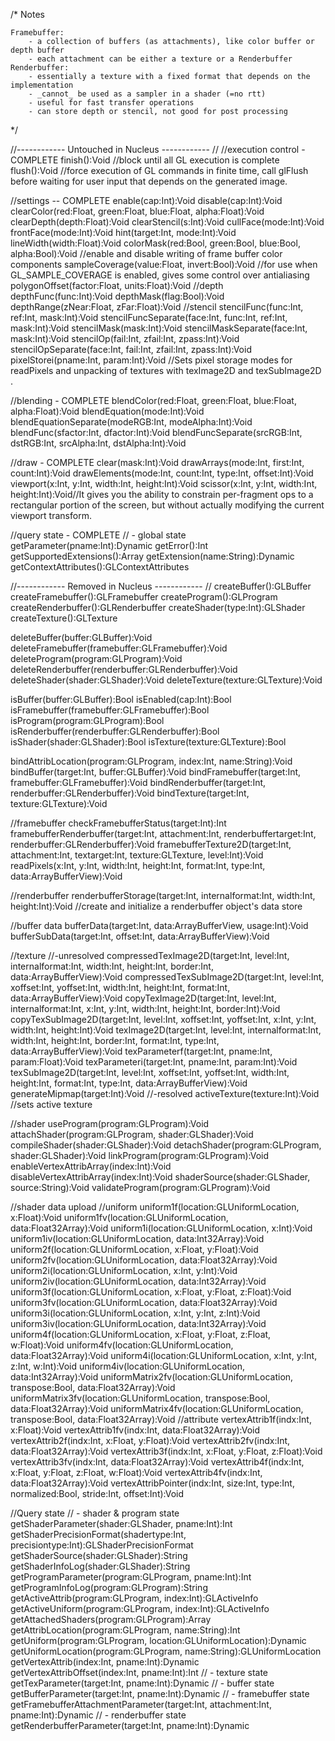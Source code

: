 /*
	Notes

	Framebuffer:
		- a collection of buffers (as attachments), like color buffer or depth buffer
		- each attachment can be either a texture or a Renderbuffer
	Renderbuffer:
		- essentially a texture with a fixed format that depends on the implementation
		- _cannot_ be used as a sampler in a shader (=no rtt)
		- useful for fast transfer operations
		- can store depth or stencil, not good for post processing
*/

//------------ Untouched in Nucleus ------------ //
//execution control - COMPLETE
finish():Void //block until all GL execution is complete
flush():Void //force execution of GL commands in finite time,  call glFlush before waiting for user input that depends on the generated image.

//settings -- COMPLETE
enable(cap:Int):Void
disable(cap:Int):Void
clearColor(red:Float, green:Float, blue:Float, alpha:Float):Void
clearDepth(depth:Float):Void
clearStencil(s:Int):Void
cullFace(mode:Int):Void
frontFace(mode:Int):Void
hint(target:Int, mode:Int):Void
lineWidth(width:Float):Void
colorMask(red:Bool, green:Bool, blue:Bool, alpha:Bool):Void //enable and disable writing of frame buffer color components
sampleCoverage(value:Float, invert:Bool):Void //for use when GL_SAMPLE_COVERAGE is enabled, gives some control over antialiasing
polygonOffset(factor:Float, units:Float):Void
//depth
depthFunc(func:Int):Void
depthMask(flag:Bool):Void
depthRange(zNear:Float, zFar:Float):Void
//stencil
stencilFunc(func:Int, ref:Int, mask:Int):Void
stencilFuncSeparate(face:Int, func:Int, ref:Int, mask:Int):Void
stencilMask(mask:Int):Void
stencilMaskSeparate(face:Int, mask:Int):Void
stencilOp(fail:Int, zfail:Int, zpass:Int):Void
stencilOpSeparate(face:Int, fail:Int, zfail:Int, zpass:Int):Void
pixelStorei(pname:Int, param:Int):Void //Sets pixel storage modes for readPixels and unpacking of textures with texImage2D and texSubImage2D .

//blending - COMPLETE
blendColor(red:Float, green:Float, blue:Float, alpha:Float):Void
blendEquation(mode:Int):Void
blendEquationSeparate(modeRGB:Int, modeAlpha:Int):Void
blendFunc(sfactor:Int, dfactor:Int):Void
blendFuncSeparate(srcRGB:Int, dstRGB:Int, srcAlpha:Int, dstAlpha:Int):Void

//draw - COMPLETE
clear(mask:Int):Void
drawArrays(mode:Int, first:Int, count:Int):Void
drawElements(mode:Int, count:Int, type:Int, offset:Int):Void
viewport(x:Int, y:Int, width:Int, height:Int):Void
scissor(x:Int, y:Int, width:Int, height:Int):Void//It gives you the ability to constrain per-fragment ops to a rectangular portion of the screen, but without actually modifying the current viewport transform.

//query state - COMPLETE
// - global state
getParameter(pname:Int):Dynamic
getError():Int
getSupportedExtensions():Array<String>
getExtension(name:String):Dynamic
getContextAttributes():GLContextAttributes




//------------ Removed in Nucleus ------------ //
createBuffer():GLBuffer
createFramebuffer():GLFramebuffer 
createProgram():GLProgram
createRenderbuffer():GLRenderbuffer
createShader(type:Int):GLShader
createTexture():GLTexture

deleteBuffer(buffer:GLBuffer):Void
deleteFramebuffer(framebuffer:GLFramebuffer):Void
deleteProgram(program:GLProgram):Void
deleteRenderbuffer(renderbuffer:GLRenderbuffer):Void
deleteShader(shader:GLShader):Void
deleteTexture(texture:GLTexture):Void

isBuffer(buffer:GLBuffer):Bool
isEnabled(cap:Int):Bool
isFramebuffer(framebuffer:GLFramebuffer):Bool
isProgram(program:GLProgram):Bool
isRenderbuffer(renderbuffer:GLRenderbuffer):Bool
isShader(shader:GLShader):Bool
isTexture(texture:GLTexture):Bool

bindAttribLocation(program:GLProgram, index:Int, name:String):Void
bindBuffer(target:Int, buffer:GLBuffer):Void
bindFramebuffer(target:Int, framebuffer:GLFramebuffer):Void
bindRenderbuffer(target:Int, renderbuffer:GLRenderbuffer):Void
bindTexture(target:Int, texture:GLTexture):Void

//framebuffer
checkFramebufferStatus(target:Int):Int
framebufferRenderbuffer(target:Int, attachment:Int, renderbuffertarget:Int, renderbuffer:GLRenderbuffer):Void
framebufferTexture2D(target:Int, attachment:Int, textarget:Int, texture:GLTexture, level:Int):Void
readPixels(x:Int, y:Int, width:Int, height:Int, format:Int, type:Int, data:ArrayBufferView):Void

//renderbuffer
renderbufferStorage(target:Int, internalformat:Int, width:Int, height:Int):Void //create and initialize a renderbuffer object's data store

//buffer data
bufferData(target:Int, data:ArrayBufferView, usage:Int):Void
bufferSubData(target:Int, offset:Int, data:ArrayBufferView):Void

//texture
//-unresolved
compressedTexImage2D(target:Int, level:Int, internalformat:Int, width:Int, height:Int, border:Int, data:ArrayBufferView):Void
compressedTexSubImage2D(target:Int, level:Int, xoffset:Int, yoffset:Int, width:Int, height:Int, format:Int, data:ArrayBufferView):Void
copyTexImage2D(target:Int, level:Int, internalformat:Int, x:Int, y:Int, width:Int, height:Int, border:Int):Void
copyTexSubImage2D(target:Int, level:Int, xoffset:Int, yoffset:Int, x:Int, y:Int, width:Int, height:Int):Void
texImage2D(target:Int, level:Int, internalformat:Int, width:Int, height:Int, border:Int, format:Int, type:Int, data:ArrayBufferView):Void
texParameterf(target:Int, pname:Int, param:Float):Void
texParameteri(target:Int, pname:Int, param:Int):Void
texSubImage2D(target:Int, level:Int, xoffset:Int, yoffset:Int, width:Int, height:Int, format:Int, type:Int, data:ArrayBufferView):Void
generateMipmap(target:Int):Void
//-resolved
activeTexture(texture:Int):Void //sets active texture

//shader
useProgram(program:GLProgram):Void
attachShader(program:GLProgram, shader:GLShader):Void
compileShader(shader:GLShader):Void
detachShader(program:GLProgram, shader:GLShader):Void
linkProgram(program:GLProgram):Void
enableVertexAttribArray(index:Int):Void
disableVertexAttribArray(index:Int):Void
shaderSource(shader:GLShader, source:String):Void
validateProgram(program:GLProgram):Void

//shader data upload
//uniform
uniform1f(location:GLUniformLocation, x:Float):Void
uniform1fv(location:GLUniformLocation, data:Float32Array):Void
uniform1i(location:GLUniformLocation, x:Int):Void
uniform1iv(location:GLUniformLocation, data:Int32Array):Void
uniform2f(location:GLUniformLocation, x:Float, y:Float):Void
uniform2fv(location:GLUniformLocation, data:Float32Array):Void
uniform2i(location:GLUniformLocation, x:Int, y:Int):Void
uniform2iv(location:GLUniformLocation, data:Int32Array):Void
uniform3f(location:GLUniformLocation, x:Float, y:Float, z:Float):Void
uniform3fv(location:GLUniformLocation, data:Float32Array):Void
uniform3i(location:GLUniformLocation, x:Int, y:Int, z:Int):Void
uniform3iv(location:GLUniformLocation, data:Int32Array):Void
uniform4f(location:GLUniformLocation, x:Float, y:Float, z:Float, w:Float):Void
uniform4fv(location:GLUniformLocation, data:Float32Array):Void
uniform4i(location:GLUniformLocation, x:Int, y:Int, z:Int, w:Int):Void
uniform4iv(location:GLUniformLocation, data:Int32Array):Void
uniformMatrix2fv(location:GLUniformLocation, transpose:Bool, data:Float32Array):Void
uniformMatrix3fv(location:GLUniformLocation, transpose:Bool, data:Float32Array):Void
uniformMatrix4fv(location:GLUniformLocation, transpose:Bool, data:Float32Array):Void
//attribute
vertexAttrib1f(indx:Int, x:Float):Void
vertexAttrib1fv(indx:Int, data:Float32Array):Void
vertexAttrib2f(indx:Int, x:Float, y:Float):Void
vertexAttrib2fv(indx:Int, data:Float32Array):Void
vertexAttrib3f(indx:Int, x:Float, y:Float, z:Float):Void
vertexAttrib3fv(indx:Int, data:Float32Array):Void
vertexAttrib4f(indx:Int, x:Float, y:Float, z:Float, w:Float):Void
vertexAttrib4fv(indx:Int, data:Float32Array):Void
vertexAttribPointer(indx:Int, size:Int, type:Int, normalized:Bool, stride:Int, offset:Int):Void


//Query state
// - shader & program state
getShaderParameter(shader:GLShader, pname:Int):Int
getShaderPrecisionFormat(shadertype:Int, precisiontype:Int):GLShaderPrecisionFormat
getShaderSource(shader:GLShader):String
getShaderInfoLog(shader:GLShader):String
getProgramParameter(program:GLProgram, pname:Int):Int
getProgramInfoLog(program:GLProgram):String
getActiveAttrib(program:GLProgram, index:Int):GLActiveInfo
getActiveUniform(program:GLProgram, index:Int):GLActiveInfo
getAttachedShaders(program:GLProgram):Array<GLShader>
getAttribLocation(program:GLProgram, name:String):Int
getUniform(program:GLProgram, location:GLUniformLocation):Dynamic
getUniformLocation(program:GLProgram, name:String):GLUniformLocation
getVertexAttrib(index:Int, pname:Int):Dynamic
getVertexAttribOffset(index:Int, pname:Int):Int
// - texture state
getTexParameter(target:Int, pname:Int):Dynamic
// - buffer state
getBufferParameter(target:Int, pname:Int):Dynamic
// - framebuffer state
getFramebufferAttachmentParameter(target:Int, attachment:Int, pname:Int):Dynamic
// - renderbuffer state
getRenderbufferParameter(target:Int, pname:Int):Dynamic